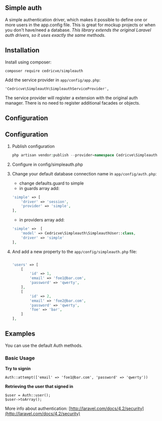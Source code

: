 Simple auth
------------

A simple authentication driver, which makes it possible to define one or more users in the app.config file. This is great for mockup projects or when you don't have/need a database. *This library extends the original Laravel auth drivers, so it uses exactly the same methods.*

Installation
------------

Install using composer:

    composer require cedricve/simpleauth

Add the service provider in `app/config/app.php`:

    'Cedricve\Simpleauth\SimpleauthServiceProvider',

The service provider will register a extension with the original auth manager. There is no need to register additional facades or objects.

Configuration
-------------

## Configuration

1) Publish configuration
    ```php
    php artisan vendor:publish --provider=namespace Cedricve\Simpleauth\SimpleauthServiceProvider
    ```
    
2) Configure in config/simpleauth.php

3) Change your default database connection name in `app/config/auth.php`:

    - change defaults.guard to simple
    - in guards array add:
    ```php
    'simple' => [
        'driver' => 'session',
        'provider' => 'simple',
    ],
    ```
    - in providers array add:
    ```php
    'simple' =>  [
        'model' => Cedricve\Simpleauth\SimpleauthUser::class,
        'driver' => 'simple'
    ],
    ```

4) And add a new property to the `app/config/simpleauth.php` file:

    ```php

    'users' => [
        [
            'id' => 1,
            'email' => 'foe1@bar.com',
            'password' => 'qwerty',
        ],
        [
            'id' => 2,
            'email' => 'foe2@bar.com',
            'password' => 'qwerty',
            'foe' => 'bar',
        ]
    ],
 
    ```

Examples
--------

You can use the default Auth methods.

### Basic Usage

**Try to signin**

    Auth::attempt(['email' => 'foe1@bar.com', 'password' => 'qwerty'))

**Retrieving the user that signed in**

    $user = Auth::user();
    $user->toArray();

More info about authentication: [http://laravel.com/docs/4.2/security](http://laravel.com/docs/4.2/security)
